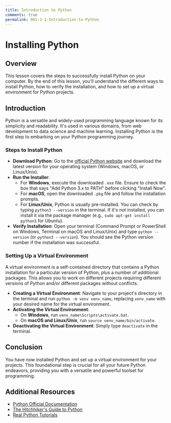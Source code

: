 ```yaml
---
title: Introduction to Python
comments: true
permalink: 001-1-1-Introduction-to-Python
---
```


# Installing Python

## Overview
This lesson covers the steps to successfully install Python on your computer. By the end of this lesson, you'll understand the different ways to install Python, how to verify the installation, and how to set up a virtual environment for Python projects.

## Introduction

Python is a versatile and widely-used programming language known for its simplicity and readability. It's used in various domains, from web development to data science and machine learning. Installing Python is the first step to embarking on your Python programming journey.

### Steps to Install Python

- **Download Python**: Go to the [official Python website](https://www.python.org/downloads/) and download the latest version for your operating system (Windows, macOS, or Linux/Unix).
- **Run the Installer**: 
  - For **Windows**, execute the downloaded `.exe` file. Ensure to check the box that says "Add Python 3.x to PATH" before clicking "Install Now".
  - For **macOS**, open the downloaded `.pkg` file and follow the installation prompts.
  - For **Linux/Unix**, Python is usually pre-installed. You can check by typing `python3 --version` in the terminal. If it's not installed, you can install it via the package manager (e.g., `sudo apt-get install python3` for Ubuntu).
- **Verify Installation**: Open your terminal (Command Prompt or PowerShell on Windows, Terminal on macOS and Linux/Unix) and type `python --version` (or `python3 --version`). You should see the Python version number if the installation was successful.

### Setting Up a Virtual Environment

A virtual environment is a self-contained directory that contains a Python installation for a particular version of Python, plus a number of additional packages. This allows you to work on different projects requiring different versions of Python and/or different packages without conflicts.

- **Creating a Virtual Environment**: Navigate to your project's directory in the terminal and run `python -m venv venv_name`, replacing `venv_name` with your desired name for the virtual environment.
- **Activating the Virtual Environment**:
  - On **Windows**, run `venv_name\Scripts\activate.bat`.
  - On **macOS and Linux/Unix**, run `source venv_name/bin/activate`.
- **Deactivating the Virtual Environment**: Simply type `deactivate` in the terminal.

## Conclusion

You have now installed Python and set up a virtual environment for your projects. This foundational step is crucial for all your future Python endeavors, providing you with a versatile and powerful toolset for programming.

## Additional Resources

- [Python Official Documentation](https://docs.python.org/3/)
- [The Hitchhiker's Guide to Python](https://docs.python-guide.org/starting/installation/)
- [Real Python Tutorials](https://realpython.com/)
